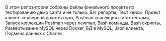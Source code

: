 В этом репозитории собраны файлы финального проекта по тестированию демо сайта и не только: Баг репорты, Тест кейсы, Проект клиент-серверной архитектуры, Postman коллекция с автотестами, Запуск коллекции Postman через newman, Bash команды, Bash скрипты, Развертывание MySQL через Docker, БД в MySQL, Json клиента, Подмена данных с Charles.
